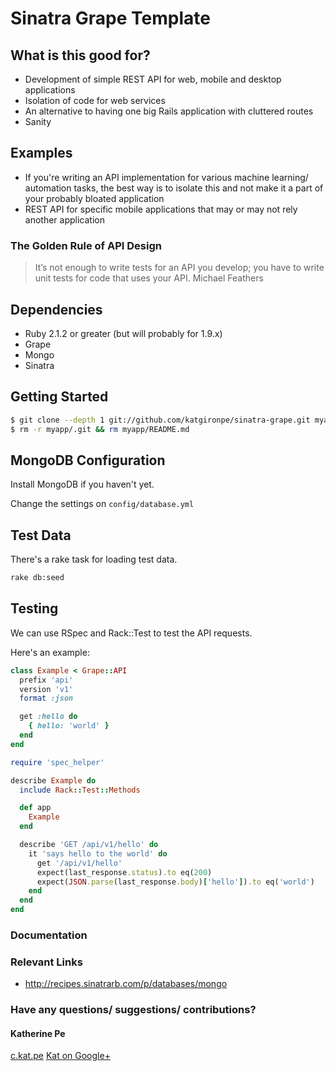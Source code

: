 # Sinatra Grape Template

## What is this good for?

* Development of simple REST API for web, mobile and desktop applications
* Isolation of code for web services
* An alternative to having one big Rails application with cluttered routes
* Sanity

## Examples

* If you're writing an API implementation for various machine learning/ automation tasks, the best way is to isolate this and not make it a part of your probably bloated application
* REST API for specific mobile applications that may or may not rely another application

### The Golden Rule of API Design

> It’s not enough to write tests for an API you develop; you have to write unit tests for code that uses your API.
> Michael Feathers

## Dependencies

* Ruby 2.1.2 or greater (but will probably for 1.9.x)
* Grape
* Mongo
* Sinatra

## Getting Started

``` bash
$ git clone --depth 1 git://github.com/katgironpe/sinatra-grape.git myapp
$ rm -r myapp/.git && rm myapp/README.md
```

## MongoDB Configuration

Install MongoDB if you haven't yet.

Change the settings on `config/database.yml`


## Test Data

There's a rake task for loading test data. 

```bash
rake db:seed
```


## Testing

  We can use RSpec and Rack::Test to test the API requests.

  Here's an example:

```ruby
class Example < Grape::API
  prefix 'api'
  version 'v1'
  format :json

  get :hello do
    { hello: 'world' }
  end
end

require 'spec_helper'

describe Example do
  include Rack::Test::Methods

  def app
    Example
  end

  describe 'GET /api/v1/hello' do
    it 'says hello to the world' do
      get '/api/v1/hello'
      expect(last_response.status).to eq(200)
      expect(JSON.parse(last_response.body)['hello']).to eq('world')
    end
  end
end
```

### Documentation


### Relevant Links
  * http://recipes.sinatrarb.com/p/databases/mongo


### Have any questions/ suggestions/ contributions?

#### Katherine Pe
<a href='http://c.kat.pe' target='_blank'>c.kat.pe</a>
<a href='http://google.com/+katherinepe' target='_blank'>Kat on Google+</a>

